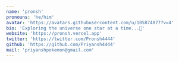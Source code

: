 ```yaml
---
name: 'pronsh'
pronouns: 'he/him'
avatar: 'https://avatars.githubusercontent.com/u/105874877?v=4'
bio: 'Exploring the universe one star at a time...💫'
website: 'https://pronsh.vercel.app'
twitter: 'https://twitter.com/Pronsh4444'
github: 'https://github.com/Priyansh4444'
mail: 'priyanshpokemon@gmail.com'
---
```

